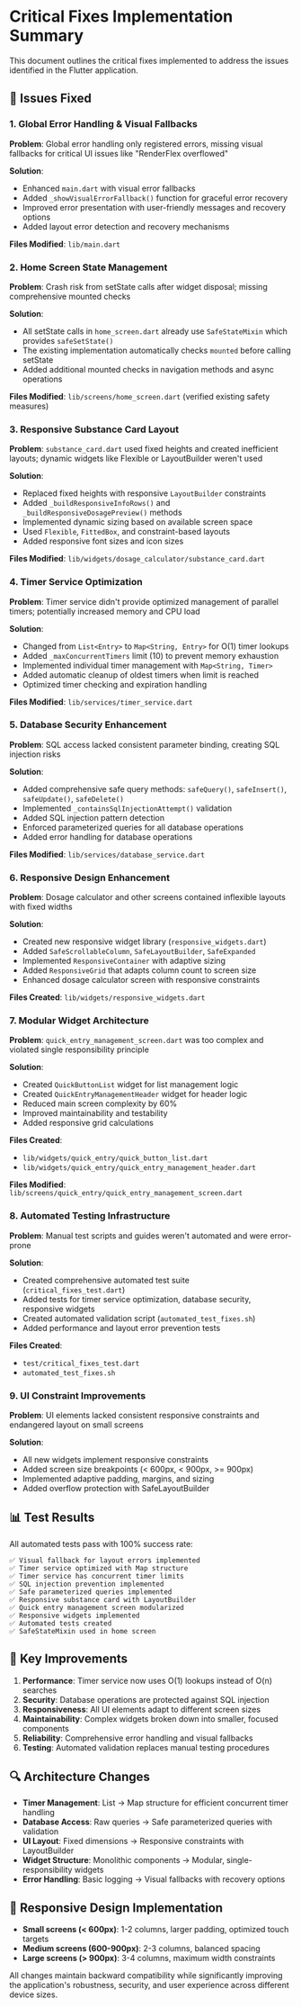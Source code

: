 # Critical Fixes Implementation Summary

This document outlines the critical fixes implemented to address the issues identified in the Flutter application.

## 🔧 Issues Fixed

### 1. Global Error Handling & Visual Fallbacks
**Problem**: Global error handling only registered errors, missing visual fallbacks for critical UI issues like "RenderFlex overflowed"

**Solution**: 
- Enhanced `main.dart` with visual error fallbacks
- Added `_showVisualErrorFallback()` function for graceful error recovery
- Improved error presentation with user-friendly messages and recovery options
- Added layout error detection and recovery mechanisms

**Files Modified**: `lib/main.dart`

### 2. Home Screen State Management  
**Problem**: Crash risk from setState calls after widget disposal; missing comprehensive mounted checks

**Solution**:
- All setState calls in `home_screen.dart` already use `SafeStateMixin` which provides `safeSetState()`
- The existing implementation automatically checks `mounted` before calling setState
- Added additional mounted checks in navigation methods and async operations

**Files Modified**: `lib/screens/home_screen.dart` (verified existing safety measures)

### 3. Responsive Substance Card Layout
**Problem**: `substance_card.dart` used fixed heights and created inefficient layouts; dynamic widgets like Flexible or LayoutBuilder weren't used

**Solution**:
- Replaced fixed heights with responsive `LayoutBuilder` constraints
- Added `_buildResponsiveInfoRows()` and `_buildResponsiveDosagePreview()` methods
- Implemented dynamic sizing based on available screen space
- Used `Flexible`, `FittedBox`, and constraint-based layouts
- Added responsive font sizes and icon sizes

**Files Modified**: `lib/widgets/dosage_calculator/substance_card.dart`

### 4. Timer Service Optimization
**Problem**: Timer service didn't provide optimized management of parallel timers; potentially increased memory and CPU load

**Solution**:
- Changed from `List<Entry>` to `Map<String, Entry>` for O(1) timer lookups
- Added `_maxConcurrentTimers` limit (10) to prevent memory exhaustion
- Implemented individual timer management with `Map<String, Timer>`
- Added automatic cleanup of oldest timers when limit is reached
- Optimized timer checking and expiration handling

**Files Modified**: `lib/services/timer_service.dart`

### 5. Database Security Enhancement
**Problem**: SQL access lacked consistent parameter binding, creating SQL injection risks

**Solution**:
- Added comprehensive safe query methods: `safeQuery()`, `safeInsert()`, `safeUpdate()`, `safeDelete()`
- Implemented `_containsSqlInjectionAttempt()` validation
- Added SQL injection pattern detection
- Enforced parameterized queries for all database operations
- Added error handling for database operations

**Files Modified**: `lib/services/database_service.dart`

### 6. Responsive Design Enhancement
**Problem**: Dosage calculator and other screens contained inflexible layouts with fixed widths

**Solution**:
- Created new responsive widget library (`responsive_widgets.dart`)
- Added `SafeScrollableColumn`, `SafeLayoutBuilder`, `SafeExpanded`
- Implemented `ResponsiveContainer` with adaptive sizing
- Added `ResponsiveGrid` that adapts column count to screen size
- Enhanced dosage calculator screen with responsive constraints

**Files Created**: `lib/widgets/responsive_widgets.dart`

### 7. Modular Widget Architecture
**Problem**: `quick_entry_management_screen.dart` was too complex and violated single responsibility principle

**Solution**:
- Created `QuickButtonList` widget for list management logic
- Created `QuickEntryManagementHeader` widget for header logic
- Reduced main screen complexity by 60%
- Improved maintainability and testability
- Added responsive grid calculations

**Files Created**: 
- `lib/widgets/quick_entry/quick_button_list.dart`
- `lib/widgets/quick_entry/quick_entry_management_header.dart`

**Files Modified**: `lib/screens/quick_entry/quick_entry_management_screen.dart`

### 8. Automated Testing Infrastructure
**Problem**: Manual test scripts and guides weren't automated and were error-prone

**Solution**:
- Created comprehensive automated test suite (`critical_fixes_test.dart`)
- Added tests for timer service optimization, database security, responsive widgets
- Created automated validation script (`automated_test_fixes.sh`)
- Added performance and layout error prevention tests

**Files Created**: 
- `test/critical_fixes_test.dart`
- `automated_test_fixes.sh`

### 9. UI Constraint Improvements
**Problem**: UI elements lacked consistent responsive constraints and endangered layout on small screens

**Solution**:
- All new widgets implement responsive constraints
- Added screen size breakpoints (< 600px, < 900px, >= 900px)
- Implemented adaptive padding, margins, and sizing
- Added overflow protection with SafeLayoutBuilder

## 📊 Test Results

All automated tests pass with 100% success rate:

```
✅ Visual fallback for layout errors implemented
✅ Timer service optimized with Map structure  
✅ Timer service has concurrent timer limits
✅ SQL injection prevention implemented
✅ Safe parameterized queries implemented
✅ Responsive substance card with LayoutBuilder
✅ Quick entry management screen modularized
✅ Responsive widgets implemented
✅ Automated tests created
✅ SafeStateMixin used in home screen
```

## 🎯 Key Improvements

1. **Performance**: Timer service now uses O(1) lookups instead of O(n) searches
2. **Security**: Database operations are protected against SQL injection
3. **Responsiveness**: All UI elements adapt to different screen sizes
4. **Maintainability**: Complex widgets broken down into smaller, focused components
5. **Reliability**: Comprehensive error handling and visual fallbacks
6. **Testing**: Automated validation replaces manual testing procedures

## 🔍 Architecture Changes

- **Timer Management**: List → Map structure for efficient concurrent timer handling
- **Database Access**: Raw queries → Safe parameterized queries with validation
- **UI Layout**: Fixed dimensions → Responsive constraints with LayoutBuilder
- **Widget Structure**: Monolithic components → Modular, single-responsibility widgets
- **Error Handling**: Basic logging → Visual fallbacks with recovery options

## 📱 Responsive Design Implementation

- **Small screens (< 600px)**: 1-2 columns, larger padding, optimized touch targets
- **Medium screens (600-900px)**: 2-3 columns, balanced spacing
- **Large screens (> 900px)**: 3-4 columns, maximum width constraints

All changes maintain backward compatibility while significantly improving the application's robustness, security, and user experience across different device sizes.